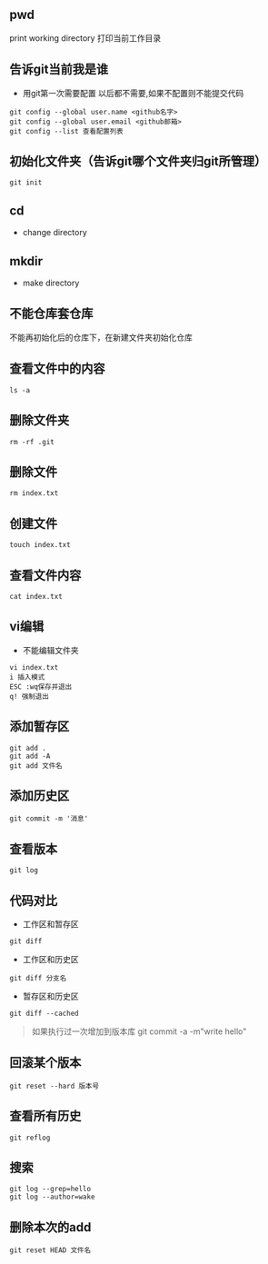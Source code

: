 ## pwd
print working directory 打印当前工作目录

## 告诉git当前我是谁
- 用git第一次需要配置 以后都不需要,如果不配置则不能提交代码
```
git config --global user.name <github名字>
git config --global user.email <github邮箱>
git config --list 查看配置列表
```

## 初始化文件夹（告诉git哪个文件夹归git所管理）
```
git init
```
## cd 
- change directory

## mkdir 
- make directory

## 不能仓库套仓库
不能再初始化后的仓库下，在新建文件夹初始化仓库

## 查看文件中的内容
```
ls -a
```
## 删除文件夹
```
rm -rf .git
```
## 删除文件
```
rm index.txt
```
## 创建文件
```
touch index.txt
```

## 查看文件内容
```
cat index.txt
```

## vi编辑
- 不能编辑文件夹
```
vi index.txt
i 插入模式
ESC :wq保存并退出
q! 强制退出
```


## 添加暂存区
```
git add .
git add -A
git add 文件名
```

## 添加历史区
```
git commit -m '消息'
```

## 查看版本 
```
git log
```

## 代码对比
- 工作区和暂存区
```
git diff
```
- 工作区和历史区
```
git diff 分支名
```
- 暂存区和历史区
```
git diff --cached
```

> 如果执行过一次增加到版本库 git commit -a -m"write hello"

## 回滚某个版本
```
git reset --hard 版本号
```

## 查看所有历史
```
git reflog
```

## 搜索
```
git log --grep=hello
git log --author=wake
```

## 删除本次的add
```
git reset HEAD 文件名
```